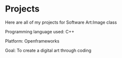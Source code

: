 # Projects
 
Here are all of my projects for Software Art:Image class

Programming language used: C++

Platform: Openframeworks

Goal: To create a digital art through coding
